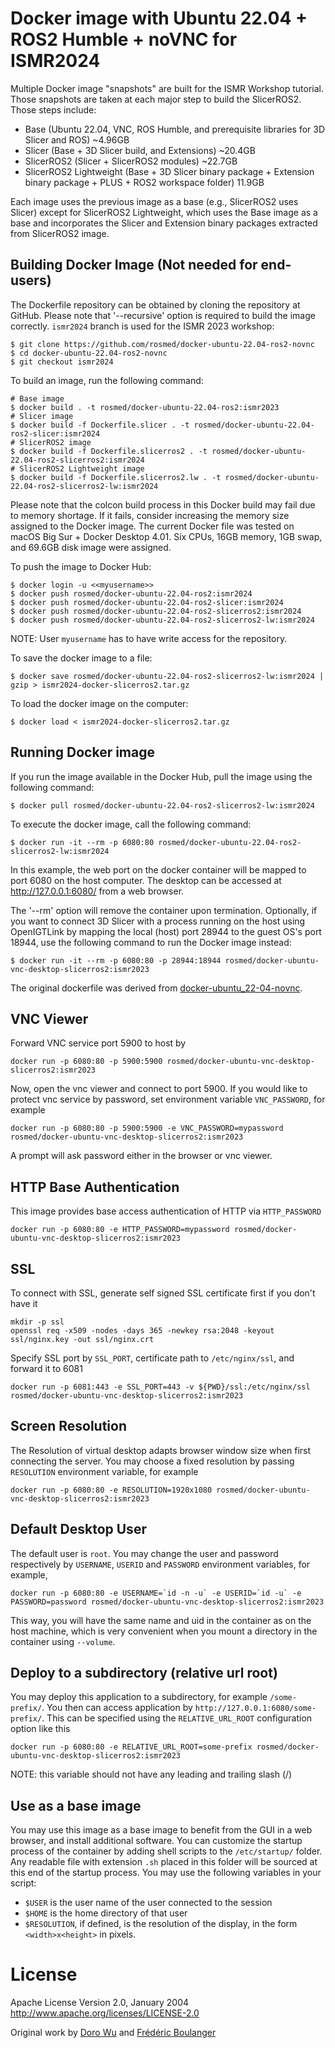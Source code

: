 Docker image with Ubuntu 22.04 + ROS2 Humble + noVNC for ISMR2024 
=================================================================

Multiple Docker image "snapshots" are built for the ISMR Workshop tutorial. Those snapshots are taken at each major step to build the SlicerROS2. Those steps include:
- Base (Ubuntu 22.04, VNC, ROS Humble, and prerequisite libraries for 3D Slicer and ROS) ~4.96GB
- Slicer (Base + 3D Slicer build, and Extensions) ~20.4GB
- SlicerROS2 (Slicer + SlicerROS2 modules) ~22.7GB
- SlicerROS2 Lightweight (Base + 3D Slicer binary package + Extension binary package + PLUS  + ROS2 workspace folder) 11.9GB

Each image uses the previous image as a base (e.g., SlicerROS2 uses Slicer) except for SlicerROS2 Lightweight, which uses the Base image as a base and incorporates the Slicer and Extension binary packages extracted from SlicerROS2 image. 


Building Docker Image (Not needed for end-users)
------------------------------------------------
The Dockerfile repository can be obtained by cloning the repository at GitHub. Please note that '--recursive' option is required to build the image correctly. `ismr2024` branch is used for the ISMR 2023 workshop:

~~~~
$ git clone https://github.com/rosmed/docker-ubuntu-22.04-ros2-novnc
$ cd docker-ubuntu-22.04-ros2-novnc
$ git checkout ismr2024
~~~~

To build an image, run the following command:
~~~~
# Base image
$ docker build . -t rosmed/docker-ubuntu-22.04-ros2:ismr2023
# Slicer image
$ docker build -f Dockerfile.slicer . -t rosmed/docker-ubuntu-22.04-ros2-slicer:ismr2024
# SlicerROS2 image
$ docker build -f Dockerfile.slicerros2 . -t rosmed/docker-ubuntu-22.04-ros2-slicerros2:ismr2024
# SlicerROS2 Lightweight image
$ docker build -f Dockerfile.slicerros2.lw . -t rosmed/docker-ubuntu-22.04-ros2-slicerros2-lw:ismr2024 
~~~~

Please note that the colcon build process in this Docker build may fail due to memory shortage. If it fails, consider increasing the memory size assigned to the Docker image. The current Docker file was tested on macOS Big Sur + Docker Desktop 4.01. Six CPUs, 16GB memory, 1GB swap, and 69.6GB disk image were assigned.

To push the image to Docker Hub:
~~~~
$ docker login -u <<myusername>> 
$ docker push rosmed/docker-ubuntu-22.04-ros2:ismr2024
$ docker push rosmed/docker-ubuntu-22.04-ros2-slicer:ismr2024
$ docker push rosmed/docker-ubuntu-22.04-ros2-slicerros2:ismr2024
$ docker push rosmed/docker-ubuntu-22.04-ros2-slicerros2-lw:ismr2024
~~~~
NOTE: User `myusername` has to have write access for the repository.

To save the docker image to a file:
~~~~
$ docker save rosmed/docker-ubuntu-22.04-ros2-slicerros2-lw:ismr2024 | gzip > ismr2024-docker-slicerros2.tar.gz
~~~~

To load the docker image on the computer:
~~~~
$ docker load < ismr2024-docker-slicerros2.tar.gz
~~~~



Running Docker image
---------------------

If you run the image available in the Docker Hub, pull the image using the following command:
~~~~
$ docker pull rosmed/docker-ubuntu-22.04-ros2-slicerros2-lw:ismr2024
~~~~

To execute the docker image, call the following command:
~~~~
$ docker run -it --rm -p 6080:80 rosmed/docker-ubuntu-22.04-ros2-slicerros2-lw:ismr2024
~~~~

In this example, the web port on the docker container will be mapped to port 6080 on the host computer. The desktop can be accessed at http://127.0.0.1:6080/ from a web browser.

The '--rm' option will remove the container upon termination. Optionally, if you want to connect 3D Slicer with a process running on the host using OpenIGTLink by mapping the local (host) port 28944 to the guest OS's port 18944, use the following command to run the Docker image instead:
~~~~
$ docker run -it --rm -p 6080:80 -p 28944:18944 rosmed/docker-ubuntu-vnc-desktop-slicerros2:ismr2023
~~~~


The original dockerfile was derived from [docker-ubuntu_22-04-novnc](https://github.com/Frederic-Boulanger-UPS/docker-ubuntu_22-04-novnc). 



VNC Viewer
------------------

Forward VNC service port 5900 to host by

```
docker run -p 6080:80 -p 5900:5900 rosmed/docker-ubuntu-vnc-desktop-slicerros2:ismr2023
```

Now, open the vnc viewer and connect to port 5900. If you would like to protect vnc service by password, set environment variable `VNC_PASSWORD`, for example

```
docker run -p 6080:80 -p 5900:5900 -e VNC_PASSWORD=mypassword rosmed/docker-ubuntu-vnc-desktop-slicerros2:ismr2023
```

A prompt will ask password either in the browser or vnc viewer.

HTTP Base Authentication
---------------------------

This image provides base access authentication of HTTP via `HTTP_PASSWORD`

```
docker run -p 6080:80 -e HTTP_PASSWORD=mypassword rosmed/docker-ubuntu-vnc-desktop-slicerros2:ismr2023
```

SSL
--------------------

To connect with SSL, generate self signed SSL certificate first if you don't have it

```
mkdir -p ssl
openssl req -x509 -nodes -days 365 -newkey rsa:2048 -keyout ssl/nginx.key -out ssl/nginx.crt
```

Specify SSL port by `SSL_PORT`, certificate path to `/etc/nginx/ssl`, and forward it to 6081

```
docker run -p 6081:443 -e SSL_PORT=443 -v ${PWD}/ssl:/etc/nginx/ssl rosmed/docker-ubuntu-vnc-desktop-slicerros2:ismr2023
```

Screen Resolution
------------------

The Resolution of virtual desktop adapts browser window size when first connecting the server. You may choose a fixed resolution by passing `RESOLUTION` environment variable, for example

```
docker run -p 6080:80 -e RESOLUTION=1920x1080 rosmed/docker-ubuntu-vnc-desktop-slicerros2:ismr2023
```

Default Desktop User
--------------------

The default user is `root`. You may change the user and password respectively by `USERNAME`, `USERID` and `PASSWORD` environment variables, for example,

```
docker run -p 6080:80 -e USERNAME=`id -n -u` -e USERID=`id -u` -e PASSWORD=password rosmed/docker-ubuntu-vnc-desktop-slicerros2:ismr2023
```

This way, you will have the same name and uid in the container as on the host machine, which is very convenient when you mount a directory in the container using ```--volume```.


Deploy to a subdirectory (relative url root)
--------------------------------------------

You may deploy this application to a subdirectory, for example `/some-prefix/`. You then can access application by `http://127.0.0.1:6080/some-prefix/`. This can be specified using the `RELATIVE_URL_ROOT` configuration option like this

```
docker run -p 6080:80 -e RELATIVE_URL_ROOT=some-prefix rosmed/docker-ubuntu-vnc-desktop-slicerros2:ismr2023
```

NOTE: this variable should not have any leading and trailing slash (/)

Use as a base image
-------------------
You may use this image as a base image to benefit from the GUI in a web browser, and install additional software.
You can customize the startup process of the container by adding shell scripts to the ```/etc/startup/``` folder. Any readable file with extension ```.sh``` placed in this folder will be sourced at this end of the startup process. You may use the following variables in your script:
* ```$USER``` is the user name of the user connected to the session
* ```$HOME``` is the home directory of that user
* ```$RESOLUTION```, if defined, is the resolution of the display, in the form ```<width>x<height>``` in pixels.


License
==================

Apache License Version 2.0, January 2004 http://www.apache.org/licenses/LICENSE-2.0

Original work by [Doro Wu](https://github.com/fcwu) and [Frédéric Boulanger](https://github.com/Frederic-Boulanger-UPS)
